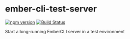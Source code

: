 # ember-cli-test-server

[![npm version](https://badge.fury.io/js/ember-cli-test-server.svg)](https://badge.fury.io/js/ember-cli-test-server)
[![Build Status](https://travis-ci.org/kellyselden/ember-cli-test-server.svg?branch=master)](https://travis-ci.org/kellyselden/ember-cli-test-server)

Start a long-running EmberCLI server in a test environment
